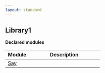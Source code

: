 ```yaml
---
layout: standard
---
```


<h2 class="title is-3">Library1</h2>
<p class="is-size-5"><strong>Declared modules</strong></p>

<p>
<table class="table is-bordered docs-modules">
<thead>
<tr>
<th width="25%">Module</th>
<th width="75%">Description</th>
</tr>
</thead>
<tbody>
<tr>
<td><a href="/reference/Library1/library1-say.html">Say</a></td>
<td></td>
</tr>
</tbody>
</table>
</p>
